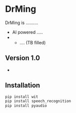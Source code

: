 # DrMing
DrMing is ..........
- AI powered .....
- - .... (TB filled)

## Version 1.0
-

## Installation
```sh
pip install wit
pip install speech_recognition
pip install pyaudio
```
